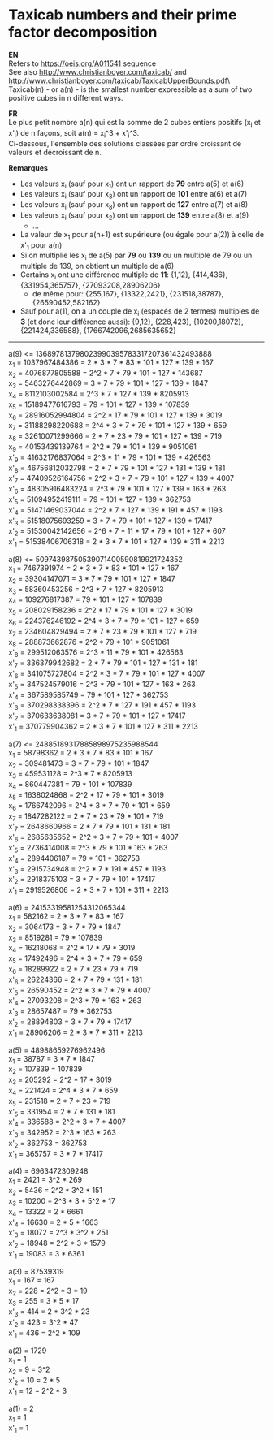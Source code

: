 # Taxicab numbers and their prime factor decomposition

**EN**\
Refers to https://oeis.org/A011541 sequence\
See also http://www.christianboyer.com/taxicab/ and http://www.christianboyer.com/taxicab/TaxicabUpperBounds.pdf\
Taxicab(n) - or a(n) - is the smallest number expressible as a sum of two positive cubes in n different ways.

**FR**\
Le plus petit nombre a(n) qui est la somme de 2 cubes entiers positifs (x<sub>i</sub> et x'<sub>i</sub>) de n façons, soit a(n) = x<sub>i</sub>^3 + x'<sub>i</sub>^3.\
Ci-dessous, l'ensemble des solutions classées par ordre croissant de valeurs et décroissant de n.

**Remarques**
- Les valeurs x<sub>i</sub> (sauf pour x<sub>1</sub>) ont un rapport de **79** entre a(5) et a(6)
- Les valeurs x<sub>i</sub> (sauf pour x<sub>3</sub>) ont un rapport de **101** entre a(6) et a(7)
- Les valeurs x<sub>i</sub> (sauf pour x<sub>8</sub>) ont un rapport de **127** entre a(7) et a(8)
- Les valeurs x<sub>i</sub> (sauf pour x<sub>2</sub>) ont un rapport de **139** entre a(8) et a(9)
  - ...
- La valeur de x<sub>1</sub> pour a(n+1) est supérieure (ou égale pour a(2)) à celle de x'<sub>1</sub> pour a(n)
- Si on multiplie les x<sub>i</sub> de a(5) par **79** ou **139** ou un multiple de 79 ou un multiple de 139, on obtient un multiple de a(6)
- Certains x<sub>i</sub> ont une différence multiple de **11**: {1,12}, {414,436}, {331954,365757}, {27093208,28906206}
  - de même pour: {255,167}, {13322,2421}, {231518,38787}, {26590452,582162}
- Sauf pour a(1), on a un couple de x<sub>i</sub> (espacés de 2 termes) multiples de **3** (et donc leur différence aussi): {9,12}, {228,423}, {10200,18072}, {221424,336588}, {1766742096,2685635652}

----
a(9) <= 136897813798023990395783317207361432493888\
x<sub>1</sub> = 1037967484386 = 2 * 3 * 7 * 83 * 101 * 127 * 139 * 167\
x<sub>2</sub> = 4076877805588 = 2^2 * 7 * 79 * 101 * 127 * 143687\
x<sub>3</sub> = 5463276442869 = 3 * 7 * 79 * 101 * 127 * 139 * 1847\
x<sub>4</sub> = 8112103002584 = 2^3 * 7 * 127 * 139 * 8205913\
x<sub>5</sub> = 15189477616793 = 79 * 101 * 127 * 139 * 107839\
x<sub>6</sub> = 28916052994804 = 2^2 * 17 * 79 * 101 * 127 * 139 * 3019\
x<sub>7</sub> = 31188298220688 = 2^4 * 3 * 7 * 79 * 101 * 127 * 139 * 659\
x<sub>8</sub> = 32610071299666 = 2 * 7 * 23 * 79 * 101 * 127 * 139 * 719\
x<sub>9</sub> = 40153439139764 = 2^2 * 79 * 101 * 139 * 9051061\
x'<sub>9</sub> = 41632176837064 = 2^3 * 11 * 79 * 101 * 139 * 426563\
x'<sub>8</sub> = 46756812032798 = 2 * 7 * 79 * 101 * 127 * 131 * 139 * 181\
x'<sub>7</sub> = 47409526164756 = 2^2 * 3 * 7 * 79 * 101 * 127 * 139 * 4007\
x'<sub>6</sub> = 48305916483224 = 2^3 * 79 * 101 * 127 * 139 * 163 * 263\
x'<sub>5</sub> = 51094952419111 = 79 * 101 * 127 * 139 * 362753\
x'<sub>4</sub> = 51471469037044 = 2^2 * 7 * 127 * 139 * 191 * 457 * 1193\
x'<sub>3</sub> = 51518075693259 = 3 * 7 * 79 * 101 * 127 * 139 * 17417\
x'<sub>2</sub> = 51530042142656 = 2^6 * 7 * 11 * 17 * 79 * 101 * 127 * 607\
x'<sub>1</sub> = 51538406706318 = 2 * 3 * 7 * 101 * 127 * 139 * 311 * 2213

a(8) <= 50974398750539071400590819921724352\
x<sub>1</sub> = 7467391974 = 2 * 3 * 7 * 83 * 101 * 127 * 167\
x<sub>2</sub> = 39304147071 = 3 * 7 * 79 * 101 * 127 * 1847\
x<sub>3</sub> = 58360453256 = 2^3 * 7 * 127 * 8205913\
x<sub>4</sub> = 109276817387 = 79 * 101 * 127 * 107839\
x<sub>5</sub> = 208029158236 = 2^2 * 17 * 79 * 101 * 127 * 3019\
x<sub>6</sub> = 224376246192 = 2^4 * 3 * 7 * 79 * 101 * 127 * 659\
x<sub>7</sub> = 234604829494 = 2 * 7 * 23 * 79 * 101 * 127 * 719\
x<sub>8</sub> = 288873662876 = 2^2 * 79 * 101 * 9051061\
x'<sub>8</sub> = 299512063576 = 2^3 * 11 * 79 * 101 * 426563\
x'<sub>7</sub> = 336379942682 = 2 * 7 * 79 * 101 * 127 * 131 * 181\
x'<sub>6</sub> = 341075727804 = 2^2 * 3 * 7 * 79 * 101 * 127 * 4007\
x'<sub>5</sub> = 347524579016 = 2^3 * 79 * 101 * 127 * 163 * 263\
x'<sub>4</sub> = 367589585749 = 79 * 101 * 127 * 362753\
x'<sub>3</sub> = 370298338396 = 2^2 * 7 * 127 * 191 * 457 * 1193\
x'<sub>2</sub> = 370633638081 = 3 * 7 * 79 * 101 * 127 * 17417\
x'<sub>1</sub> = 370779904362 = 2 * 3 * 7 * 101 * 127 * 311 * 2213

a(7) <= 24885189317885898975235988544\
x<sub>1</sub> = 58798362 = 2 * 3 * 7 * 83 * 101 * 167\
x<sub>2</sub> = 309481473 = 3 * 7 * 79 * 101 * 1847\
x<sub>3</sub> = 459531128 = 2^3 * 7 * 8205913\
x<sub>4</sub> = 860447381 = 79 * 101 * 107839\
x<sub>5</sub> = 1638024868 = 2^2 * 17 * 79 * 101 * 3019\
x<sub>6</sub> = 1766742096 = 2^4 * 3 * 7 * 79 * 101 * 659\
x<sub>7</sub> = 1847282122 = 2 * 7 * 23 * 79 * 101 * 719\
x'<sub>7</sub> = 2648660966 = 2 * 7 * 79 * 101 * 131 * 181\
x'<sub>6</sub> = 2685635652 = 2^2 * 3 * 7 * 79 * 101 * 4007\
x'<sub>5</sub> = 2736414008 = 2^3 * 79 * 101 * 163 * 263\
x'<sub>4</sub> = 2894406187 = 79 * 101 * 362753\
x'<sub>3</sub> = 2915734948 = 2^2 * 7 * 191 * 457 * 1193\
x'<sub>2</sub> = 2918375103 = 3 * 7 * 79 * 101 * 17417\
x'<sub>1</sub> = 2919526806 = 2 * 3 * 7 * 101 * 311 * 2213

a(6) = 24153319581254312065344\
x<sub>1</sub> = 582162 = 2 * 3 * 7 * 83 * 167\
x<sub>2</sub> = 3064173 = 3 * 7 * 79 * 1847\
x<sub>3</sub> = 8519281 = 79 * 107839\
x<sub>4</sub> = 16218068 = 2^2 * 17 * 79 * 3019\
x<sub>5</sub> = 17492496 = 2^4 * 3 * 7 * 79 * 659\
x<sub>6</sub> = 18289922 = 2 * 7 * 23 * 79 * 719\
x'<sub>6</sub> = 26224366 = 2 * 7 * 79 * 131 * 181\
x'<sub>5</sub> = 26590452 = 2^2 * 3 * 7 * 79 * 4007\
x'<sub>4</sub> = 27093208 = 2^3 * 79 * 163 * 263\
x'<sub>3</sub> = 28657487 = 79 * 362753\
x'<sub>2</sub> = 28894803 = 3 * 7 * 79 * 17417\
x'<sub>1</sub> = 28906206 = 2 * 3 * 7 * 311 * 2213

a(5) = 48988659276962496\
x<sub>1</sub> = 38787 = 3 * 7 * 1847\
x<sub>2</sub> = 107839 = 107839\
x<sub>3</sub> = 205292 = 2^2 * 17 * 3019\
x<sub>4</sub> = 221424 = 2^4 * 3 * 7 * 659\
x<sub>5</sub> = 231518 = 2 * 7 * 23 * 719\
x'<sub>5</sub> = 331954 = 2 * 7 * 131 * 181\
x'<sub>4</sub> = 336588 = 2^2 * 3 * 7 * 4007\
x'<sub>3</sub> = 342952 = 2^3 * 163 * 263\
x'<sub>2</sub> = 362753 = 362753\
x'<sub>1</sub> = 365757 = 3 * 7 * 17417

a(4) = 6963472309248\
x<sub>1</sub> = 2421 = 3^2 * 269\
x<sub>2</sub> = 5436 = 2^2 * 3^2 * 151\
x<sub>3</sub> = 10200 = 2^3 * 3 * 5^2 * 17\
x<sub>4</sub> = 13322 = 2 * 6661\
x'<sub>4</sub> = 16630 = 2 * 5 * 1663\
x'<sub>3</sub> = 18072 = 2^3 * 3^2 * 251\
x'<sub>2</sub> = 18948 = 2^2 * 3 * 1579\
x'<sub>1</sub> = 19083 = 3 * 6361

a(3) = 87539319\
x<sub>1</sub> = 167 = 167\
x<sub>2</sub> = 228 = 2^2 * 3 * 19\
x<sub>3</sub> = 255 = 3 * 5 * 17\
x'<sub>3</sub> = 414 = 2 * 3^2 * 23\
x'<sub>2</sub> = 423 = 3^2 * 47\
x'<sub>1</sub> = 436 = 2^2 * 109

a(2) = 1729\
x<sub>1</sub> = 1\
x<sub>2</sub> = 9 = 3^2\
x'<sub>2</sub> = 10 = 2 * 5\
x'<sub>1</sub> = 12 = 2^2 * 3

a(1) = 2\
x<sub>1</sub> = 1\
x'<sub>1</sub> = 1
